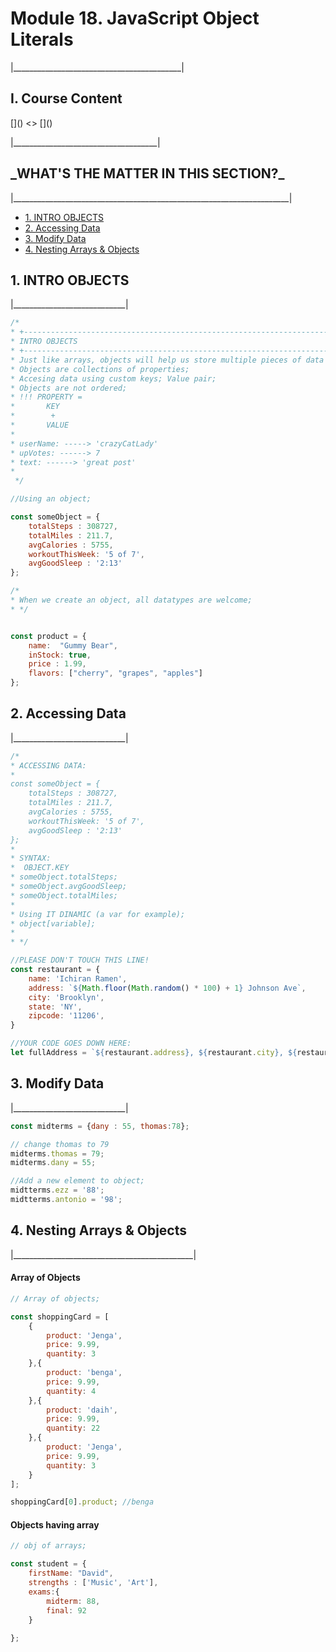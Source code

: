 <h1>Module 18. JavaScript Object Literals</h1>
<p>|__________________________________________|</p>

<h2>I. Course Content</h2>
[]()
<>
[]()
<p>|____________________________________|</p>


<h2>_WHAT'S THE MATTER IN THIS SECTION?_</h2>
<p>|_____________________________________________________________________|</p>


<p id="goUP"></p>
<ul>
    <li><a href="#u1">1. INTRO OBJECTS</a></li>
    <li><a href="#u2">2. Accessing Data </a></li>
    <li><a href="#u3">3. Modify Data</a></li>
    <li><a href="#u4">4. Nesting Arrays & Objects  </a></li>
</ul>


<h2 id="u1">1. INTRO OBJECTS</h2>
<p>|____________________________|</p>


```javascript
/*
* +-------------------------------------------------------------------------+|
* INTRO OBJECTS
* +-------------------------------------------------------------------------+|
* Just like arrays, objects will help us store multiple pieces of data together;
* Objects are collections of properties;
* Accesing data using custom keys; Value pair;
* Objects are not ordered;
* !!! PROPERTY = 
*       KEY 
*        +
*       VALUE
* 
* userName: -----> 'crazyCatLady'
* upVotes: ------> 7
* text: ------> 'great post'
* 
 */

//Using an object;

const someObject = {
    totalSteps : 308727,
    totalMiles : 211.7,
    avgCalories : 5755,
    workoutThisWeek: '5 of 7',
    avgGoodSleep : '2:13'
};

/*
* When we create an object, all datatypes are welcome;
* */


const product = {
    name:  "Gummy Bear",
    inStock: true,
    price : 1.99,
    flavors: ["cherry", "grapes", "apples"]
};

```

<h2 id="u2">2. Accessing Data</h2>
<p>|____________________________|</p>

```javascript
/*
* ACCESSING DATA:
*
const someObject = {
    totalSteps : 308727,
    totalMiles : 211.7,
    avgCalories : 5755,
    workoutThisWeek: '5 of 7',
    avgGoodSleep : '2:13'
};
* 
* SYNTAX: 
*  OBJECT.KEY
* someObject.totalSteps;
* someObject.avgGoodSleep;
* someObject.totalMiles;
* 
* Using IT DINAMIC (a var for example);
* object[variable];
* 
* */

//PLEASE DON'T TOUCH THIS LINE!
const restaurant = {
    name: 'Ichiran Ramen',
    address: `${Math.floor(Math.random() * 100) + 1} Johnson Ave`,
    city: 'Brooklyn',
    state: 'NY',
    zipcode: '11206',
}

//YOUR CODE GOES DOWN HERE:
let fullAddress = `${restaurant.address}, ${restaurant.city}, ${restaurant.state}, ${restaurant.zipcode}`;
```


<h2 id="u3">3. Modify Data</h2>
<p>|____________________________|</p>

```javascript
const midterms = {dany : 55, thomas:78};

// change thomas to 79
midterms.thomas = 79;
midterms.dany = 55;

//Add a new element to object;
midtterms.ezz = '88';
midtterms.antonio = '98';

```

<h2 id="u4">4. Nesting Arrays & Objects</h2>
<p>|_____________________________________________|</p>

<h4>Array of Objects </h4>

```javascript
// Array of objects;

const shoppingCard = [
    {
        product: 'Jenga',
        price: 9.99,
        quantity: 3
    },{
        product: 'benga',
        price: 9.99,
        quantity: 4
    },{
        product: 'daih',
        price: 9.99,
        quantity: 22
    },{
        product: 'Jenga',
        price: 9.99,
        quantity: 3
    }
];

shoppingCard[0].product; //benga
```

<h4>Objects having array</h4>

```javascript
// obj of arrays;

const student = {
    firstName: "David",
    strengths : ['Music', 'Art'],
    exams:{
        midterm: 88,
        final: 92
    }
    
};
```